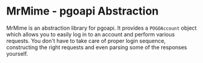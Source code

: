 # MrMime - pgoapi Abstraction

MrMime is an abstraction library for pgoapi. It provides a `POGOAccount` object which allows you
to easily log in to an account and perform various requests. You don't have to take care of proper login
sequence, constructing the right requests and even parsing some of the responses yourself.